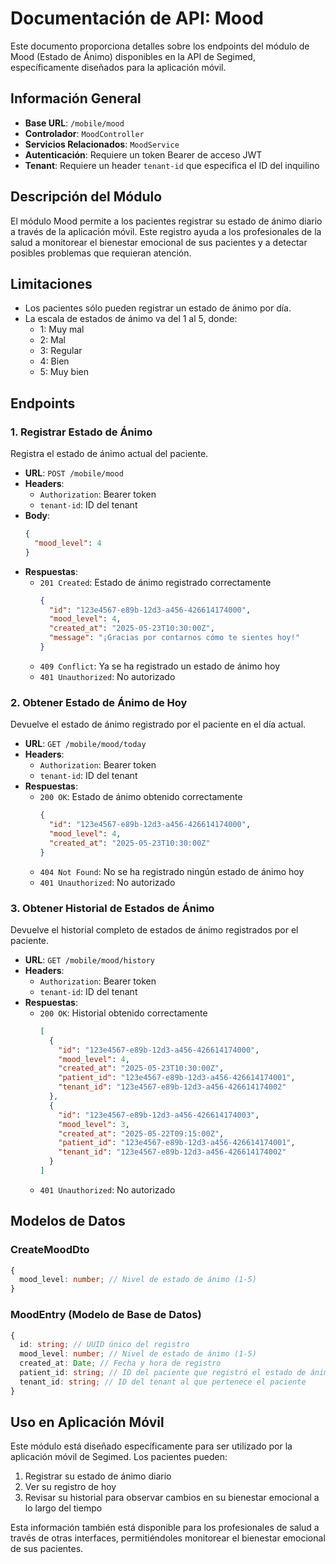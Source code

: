 # Documentación de API: Mood

Este documento proporciona detalles sobre los endpoints del módulo de Mood (Estado de Ánimo) disponibles en la API de Segimed, específicamente diseñados para la aplicación móvil.

## Información General

- **Base URL**: `/mobile/mood`
- **Controlador**: `MoodController`
- **Servicios Relacionados**: `MoodService`
- **Autenticación**: Requiere un token Bearer de acceso JWT
- **Tenant**: Requiere un header `tenant-id` que especifica el ID del inquilino

## Descripción del Módulo

El módulo Mood permite a los pacientes registrar su estado de ánimo diario a través de la aplicación móvil. Este registro ayuda a los profesionales de la salud a monitorear el bienestar emocional de sus pacientes y a detectar posibles problemas que requieran atención.

## Limitaciones

- Los pacientes sólo pueden registrar un estado de ánimo por día.
- La escala de estados de ánimo va del 1 al 5, donde:
  - 1: Muy mal
  - 2: Mal
  - 3: Regular
  - 4: Bien
  - 5: Muy bien

## Endpoints

### 1. Registrar Estado de Ánimo

Registra el estado de ánimo actual del paciente.

- **URL**: `POST /mobile/mood`
- **Headers**:
  - `Authorization`: Bearer token
  - `tenant-id`: ID del tenant
- **Body**:
  ```json
  {
    "mood_level": 4
  }
  ```
- **Respuestas**:
  - `201 Created`: Estado de ánimo registrado correctamente
    ```json
    {
      "id": "123e4567-e89b-12d3-a456-426614174000",
      "mood_level": 4,
      "created_at": "2025-05-23T10:30:00Z",
      "message": "¡Gracias por contarnos cómo te sientes hoy!"
    }
    ```
  - `409 Conflict`: Ya se ha registrado un estado de ánimo hoy
  - `401 Unauthorized`: No autorizado

### 2. Obtener Estado de Ánimo de Hoy

Devuelve el estado de ánimo registrado por el paciente en el día actual.

- **URL**: `GET /mobile/mood/today`
- **Headers**:
  - `Authorization`: Bearer token
  - `tenant-id`: ID del tenant
- **Respuestas**:
  - `200 OK`: Estado de ánimo obtenido correctamente
    ```json
    {
      "id": "123e4567-e89b-12d3-a456-426614174000",
      "mood_level": 4,
      "created_at": "2025-05-23T10:30:00Z"
    }
    ```
  - `404 Not Found`: No se ha registrado ningún estado de ánimo hoy
  - `401 Unauthorized`: No autorizado

### 3. Obtener Historial de Estados de Ánimo

Devuelve el historial completo de estados de ánimo registrados por el paciente.

- **URL**: `GET /mobile/mood/history`
- **Headers**:
  - `Authorization`: Bearer token
  - `tenant-id`: ID del tenant
- **Respuestas**:
  - `200 OK`: Historial obtenido correctamente
    ```json
    [
      {
        "id": "123e4567-e89b-12d3-a456-426614174000",
        "mood_level": 4,
        "created_at": "2025-05-23T10:30:00Z",
        "patient_id": "123e4567-e89b-12d3-a456-426614174001",
        "tenant_id": "123e4567-e89b-12d3-a456-426614174002"
      },
      {
        "id": "123e4567-e89b-12d3-a456-426614174003",
        "mood_level": 3,
        "created_at": "2025-05-22T09:15:00Z",
        "patient_id": "123e4567-e89b-12d3-a456-426614174001",
        "tenant_id": "123e4567-e89b-12d3-a456-426614174002"
      }
    ]
    ```
  - `401 Unauthorized`: No autorizado

## Modelos de Datos

### CreateMoodDto

```typescript
{
  mood_level: number; // Nivel de estado de ánimo (1-5)
}
```

### MoodEntry (Modelo de Base de Datos)

```typescript
{
  id: string; // UUID único del registro
  mood_level: number; // Nivel de estado de ánimo (1-5)
  created_at: Date; // Fecha y hora de registro
  patient_id: string; // ID del paciente que registró el estado de ánimo
  tenant_id: string; // ID del tenant al que pertenece el paciente
}
```

## Uso en Aplicación Móvil

Este módulo está diseñado específicamente para ser utilizado por la aplicación móvil de Segimed. Los pacientes pueden:

1. Registrar su estado de ánimo diario
2. Ver su registro de hoy
3. Revisar su historial para observar cambios en su bienestar emocional a lo largo del tiempo

Esta información también está disponible para los profesionales de salud a través de otras interfaces, permitiéndoles monitorear el bienestar emocional de sus pacientes.
